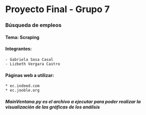 # Proyecto Final - Grupo 7
### Búsqueda de empleos

#### Tema: Scraping

#### Integrantes:
    - Gabriela Sosa Casal
    - Lizbeth Vergara Castro

#### Páginas web a utilizar:
    * ec.indeed.com
    * ec.jooble.org

##### MainVentana.py es el archivo a ejecutar para poder realizar la visualización de las gráficas de los análisis